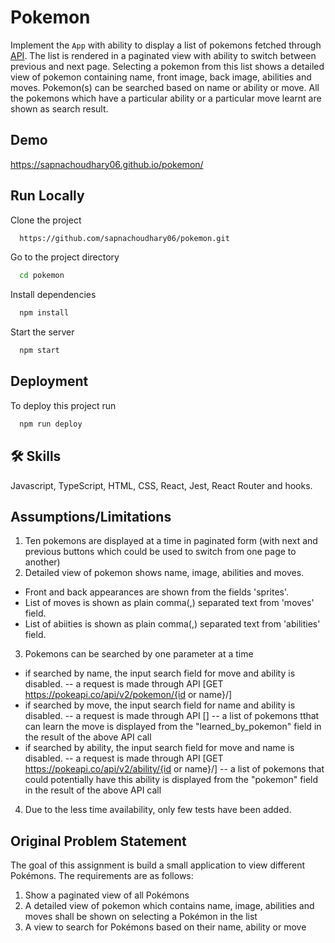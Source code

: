 # Pokemon

Implement the `App` with ability to display a list of pokemons fetched through [API](https://pokeapi.co/). The list is rendered in a paginated view with ability to switch between previous and next page. Selecting a pokemon from this list shows a detailed view of pokemon containing name, front image, back image, abilities and moves. Pokemon(s) can be searched based on name or ability or move. All the pokemons which have a particular ability or a particular move learnt are shown as search result.

## Demo

https://sapnachoudhary06.github.io/pokemon/

## Run Locally

Clone the project

```bash
  https://github.com/sapnachoudhary06/pokemon.git
```

Go to the project directory

```bash
  cd pokemon
```

Install dependencies

```bash
  npm install
```

Start the server

```bash
  npm start
```

## Deployment

To deploy this project run

```bash
  npm run deploy
```

## 🛠 Skills
Javascript, TypeScript, HTML, CSS, React, Jest, React Router and hooks.

## Assumptions/Limitations

1. Ten pokemons are displayed at a time in paginated form (with next and previous buttons which could be used to switch from one page to another)
2. Detailed view of pokemon shows name, image, abilities and moves.
  - Front and back appearances are shown from the fields 'sprites'.
  - List of moves is shown as plain comma(,) separated text from 'moves' field.
  - List of abiities is shown as plain comma(,) separated text from 'abilities' field.
3. Pokemons can be searched by one parameter at a time
  - if searched by name, the input search field for move and ability is disabled.
    -- a request is made through API [GET https://pokeapi.co/api/v2/pokemon/{id or name}/]
  - if searched by move, the input search field for name and ability is disabled.
    -- a request is made through API []
    -- a list of pokemons tthat can learn the move is displayed from the "learned_by_pokemon" field in the result of the above API call
  - if searched by ability, the input search field for move and name is disabled.
    -- a request is made through API [GET https://pokeapi.co/api/v2/ability/{id or name}/]
    -- a list of pokemons that could potentially have this ability is displayed from the "pokemon" field in the result of the above API call
4. Due to the less time availability, only few tests have been added.


## Original Problem Statement

The goal of this assignment is build a small application to view different Pokémons. The requirements are as follows:
1. Show a paginated view of all Pokémons
2. A detailed view of pokemon which contains name, image, abilities and moves shall be shown on selecting a Pokémon in the list
3. A view to search for Pokémons based on their name, ability or move
